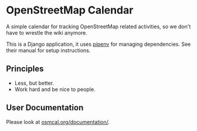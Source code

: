 # OpenStreetMap Calendar

A simple calendar for tracking OpenStreetMap related activities, so we don't have to wrestle the wiki anymore.

This is a Django application, it uses [pipenv](https://pipenv.kennethreitz.org/en/latest/) for managing dependencies. See their manual for setup instructions.

## Principles

* Less, but better.
* Work hard and be nice to people.

## User Documentation

Please look at [osmcal.org/documentation/](https://osmcal.org/documentation/).
